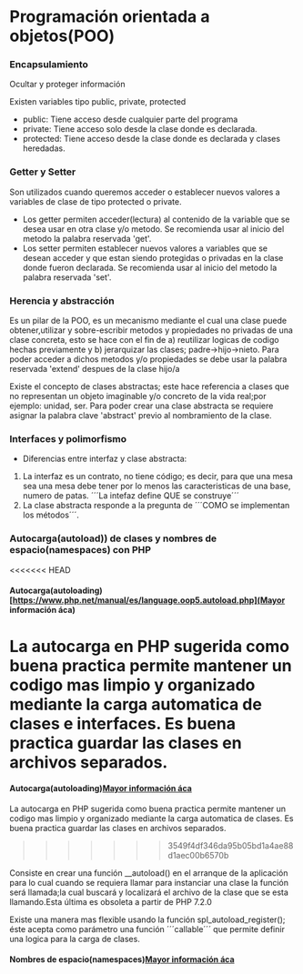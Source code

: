 # Programación orientada a objetos(POO)
### Encapsulamiento
Ocultar y proteger información

Existen variables tipo public, private, protected
* public: Tiene acceso desde cualquier parte del programa
* private: Tiene acceso solo desde la clase donde es declarada.
* protected: Tiene acceso desde la clase donde es declarada y clases heredadas.

### Getter y Setter
Son utilizados cuando queremos acceder o establecer nuevos valores a variables de clase de tipo protected o private.
- Los getter permiten acceder(lectura) al contenido de la variable que se desea usar en otra clase y/o metodo.
Se recomienda usar al inicio del metodo la palabra reservada 'get'.
- Los setter permiten establecer nuevos valores a variables que se desean acceder y que estan siendo protegidas o privadas en la clase donde fueron declarada.
Se recomienda usar al inicio del metodo la palabra reservada 'set'.

### Herencia y abstracción
Es un pilar de la POO, es un mecanismo mediante el cual una clase puede obtener,utilizar y sobre-escribir metodos y propiedades no privadas de una clase concreta, esto se hace con el fin de a) reutilizar logicas de codigo hechas previamente y b) jerarquizar las clases; padre->hijo->nieto.
Para poder acceder a dichos metodos y/o propiedades se debe usar la palabra reservada 'extend' despues de la clase hijo/a

Existe el concepto de clases abstractas; este hace referencia a clases que no representan un objeto imaginable y/o concreto de la vida real;por ejemplo: unidad, ser.
Para poder crear una clase abstracta se requiere asignar la palabra clave 'abstract' previo al nombramiento de la clase.

### Interfaces y polimorfismo

* Diferencias entre interfaz y clase abstracta:
1. La interfaz es un contrato, no tiene código; es decir, para que una mesa sea una mesa debe tener por lo menos las caracteristicas de una base, numero de patas.
´´´La intefaz define QUE se construye´´´
2. La clase abstracta responde a la pregunta de ´´´COMO se implementan los métodos´´´.

### Autocarga(autoload)) de clases y nombres de espacio(namespaces) con PHP

<<<<<<< HEAD
#### Autocarga(autoloading)[https://www.php.net/manual/es/language.oop5.autoload.php](Mayor información áca)
La autocarga en PHP sugerida como buena practica permite mantener un codigo mas limpio y organizado mediante la carga automatica de clases e interfaces. Es buena practica guardar las clases en archivos separados.
=======
#### Autocarga(autoloading)[Mayor información áca](https://www.php.net/manual/es/language.oop5.autoload.php)
La autocarga en PHP sugerida como buena practica permite mantener un codigo mas limpio y organizado mediante la carga automatica de clases. Es buena practica guardar las clases en archivos separados.
>>>>>>> 3549f4df346da95b05bd1a4ae88d1aec00b6570b

Consiste en crear una función __autoload() en el arranque de la aplicación para lo cual cuando se requiera llamar para instanciar una clase la función será llamada;la cual buscará y localizará el archivo de la clase que se esta llamando.Esta última es obsoleta a partir de PHP 7.2.0

Existe una manera mas flexible usando la función spl_autoload_register(); éste acepta como parámetro una función ´´´callable´´´ que permite definir una logica para la carga de clases.

#### Nombres de espacio(namespaces)[Mayor información áca](https://www.php.net/manual/es/language.namespaces.basics.php)




